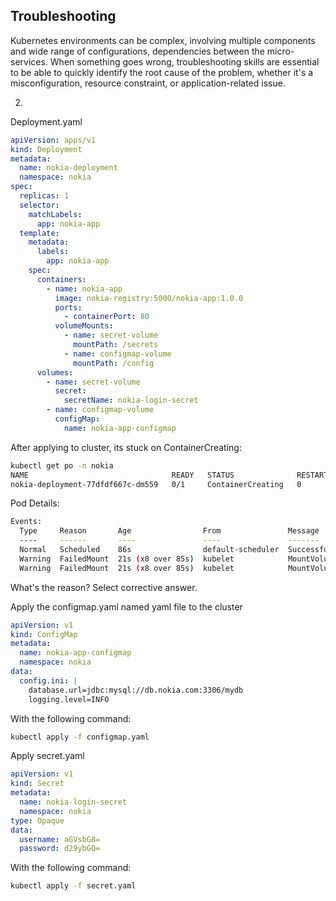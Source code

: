 ## Troubleshooting

Kubernetes environments can be complex, involving multiple components and wide range of configurations, dependencies between the micro-services. When something goes wrong, troubleshooting skills are essential to be able to quickly identify the root cause of the problem, whether it's a misconfiguration, resource constraint, or application-related issue.

2.
Deployment.yaml

```yaml
apiVersion: apps/v1
kind: Deployment
metadata:
  name: nokia-deployment
  namespace: nokia
spec:
  replicas: 1
  selector:
    matchLabels:
      app: nokia-app
  template:
    metadata:
      labels:
        app: nokia-app
    spec:
      containers:
        - name: nokia-app
          image: nokia-registry:5000/nokia-app:1.0.0
          ports:
            - containerPort: 80
          volumeMounts:
            - name: secret-volume
              mountPath: /secrets
            - name: configmap-volume
              mountPath: /config
      volumes:
        - name: secret-volume
          secret:
            secretName: nokia-login-secret
        - name: configmap-volume
          configMap:
            name: nokia-app-configmap
```

After applying to cluster, its stuck on ContainerCreating:

```sh
kubectl get po -n nokia
NAME                                READY   STATUS              RESTARTS   AGE
nokia-deployment-77dfdf667c-dm559   0/1     ContainerCreating   0          50s
```

Pod Details:

```sh
Events:
  Type     Reason       Age                From               Message
  ----     ------       ----               ----               -------
  Normal   Scheduled    86s                default-scheduler  Successfully assigned nokia/nokia-deployment-77dfdf667c-5pwb5 to Nokia-k8s-node
  Warning  FailedMount  21s (x8 over 85s)  kubelet            MountVolume.SetUp failed for volume "configmap-volume" : configmap "nokia-app-configmap" not found
  Warning  FailedMount  21s (x8 over 85s)  kubelet            MountVolume.SetUp failed for volume "secret-volume" : secret "nokia-login-secret" not found
```

What's the reason? Select corrective answer.

Apply the configmap.yaml named yaml file to the cluster

```yaml
apiVersion: v1
kind: ConfigMap
metadata:
  name: nokia-app-configmap
  namespace: nokia
data:
  config.ini: |
    database.url=jdbc:mysql://db.nokia.com:3306/mydb
    logging.level=INFO
```

With the following command:

```sh
kubectl apply -f configmap.yaml
```

Apply secret.yaml

```yaml
apiVersion: v1
kind: Secret
metadata:
  name: nokia-login-secret
  namespace: nokia
type: Opaque
data:
  username: aGVsbG8=
  password: d29ybGQ=

```

With the following command:

```sh
kubectl apply -f secret.yaml
```